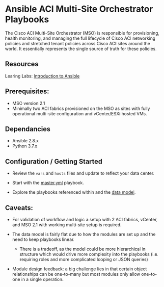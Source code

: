 # Ansible ACI Multi-Site Orchestrator Playbooks

The Cisco ACI Multi-Site Orchestrator (MSO) is responsible for provisioning, health monitoring, and managing the full lifecycle of Cisco ACI networking policies and stretched tenant policies across Cisco ACI sites around the world. It essentially represents the single source of truth for these policies.

## Resources

Learing Labs:
[Introduction to Ansible](https://developer.cisco.com/learning/modules/sdx-ansible-intro)


## Prerequisites:

- MSO version 2.1
- Minimally two ACI fabrics provisioned on the MSO as sites with fully operational multi-site configuration and vCenter/ESXi hosted VMs.

## Dependancies

- Ansible 2.8.x
- Python 3.7.x

## Configuration / Getting Started

- Review the `vars` and `hosts` files and update to reflect your data center.

- Start with the [master.yml](master.yml) playbook.

- Explore the playbooks referenced within and the [data model](vars/customer_01.yml).

## Caveats:

- For validation of workflow and logic a setup with 2 ACI fabrics, vCenter, and MSO 2.1 with working multi-site setup is required.

- The data model is fairly flat due to how the modules are set up and the need to keep playbooks linear.

    + There is a tradeoff, as the model could be more hierarchical in structure which would drive more complexity into the playbooks (i.e. requiring roles and more complicated looping or JSON queries)

- Module design feedback: a big challenge lies in that certain object relationships can be one-to-many but most modules only allow one-to-one in a single operation.
